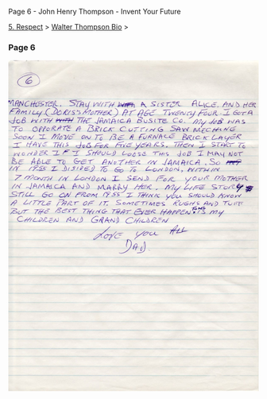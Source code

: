 Page 6 - John Henry Thompson - Invent Your Future   
    

[5\. Respect](../../heros.md)‎ > ‎[Walter Thompson Bio](../walter-thompson-bio.md)‎ > ‎

### Page 6

[![](../../_/rsrc/1481644266429/heros/walter-thompson-bio/page-6/WHT_AutoBio_06_width=100_.jpg)](http://www.johnhenrythompson.com/heros/walter-thompson-bio/page-6/WHT_AutoBio_06.jpg?attredirects=0)

  

